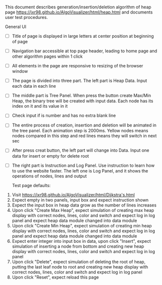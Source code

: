 This document describes generation/insertion/deletion algorithm of heap page https://jxr98.github.io/AlgoVisualizer/html/heap.html and documents user test procedures.

General UI
- [ ] Title of page is displayed in large letters at center position at beginning of page
- [ ] Navigation bar accessible at top page header, leading to home page and other algorithm pages within 1 click
- [ ] All elements in the page are responsive to resizing of the browser window
- [ ] The page is divided into three part. The left part is Heap Data. Input each data in each line
- [ ] The middle part is Tree Panel. When press the button create Max/Min Heap, the binary tree will be created with input data. Each node has its index on it and its value in it
- [ ] Check input if is number and has no extra blank line 
- [ ] The entire process of creation, insertion and deletion will be animated in the tree panel. Each animation step is 2000ms. Yellow nodes means nodes compared in this step and red lines means they will switch in next sec
- [ ] After press creat button, the left part will change into Data. Input one data for insert or empty for delete root
- [ ] The right part is Instruction and Log Panel. Use instruction to learn how to use the website faster. The left one is Log Panel, and it shows the operations of nodes, lines and output

  Test page defaults:
1. Visit https://jxr98.github.io/AlgoVisualizer/html/Dijkstra's.html
2. Expect empty in two panels, input box and expect instruction shown
3. Expect the input box in heap data grow as the number of lines increases 
4. Upon click "Create Max Heap", expect simulation of creating max heap display with correct nodes, lines, color and switch and expect log in log panel and expect heap data module changed into data module
5. Upon click "Create Min Heap", expect simulation of creating min heap display with correct nodes, lines, color and switch and expect log in log panel and expect heap data module changed into data module
6. Expect enter integer into input box in data, upon click "Insert", expect simulation of inserting a node from bottom and creating new heap display with correct nodes, lines, color and switch and expect log in log panel
7. Upon click "Delete", expect simulation of deleting the root of heap, putting the last leaf node to root and creating new heap display with correct nodes, lines, color and switch and expect log in log panel
8. Upon click "Reset", expect reload this page